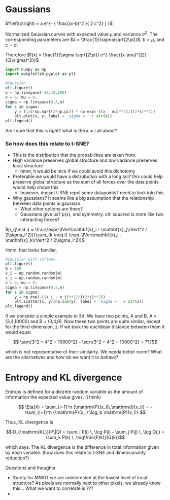 # Gaussians

$f\left(x\right) = a e^{- { \frac{(x-b)^2 }{ 2 c^2} } }$

Normalized Gaussian curves with expected value μ and variance $\sigma^2$. The corresponding parameters are $a = \tfrac{1}{\sigma\sqrt{2\pi}}$, $b = \mu$, and $c = \sigma$.

Therefore $f(x) = \frac{1}{\sigma \sqrt{2\pi}} e^{-\frac{(x-\mu)^{2}}{(2\sigma)^2}}$


```python
import numpy as np
import matplotlib.pyplot as plt

#Gaussian
plt.figure()
x = np.linspace(-10,10,100)
n = 6; mu = 0;
sigma = np.linspace(0,5,n)
for s in sigma:
	y = (1/s*np.sqrt(2*np.pi)) * np.exp(-((x - mu)**2)/((2*s)**2))
	plt.plot(x, y, label = 'sigma = ' + str(s))
plt.legend()

```
Am I sure that this is right? what is the $k \neq i$ all about?


### So how does this relate to t-SNE?
* This is the distribution that the probabilities are taken from. 
* High variance preserves global structure and low variance preserves local structure
	* hmm, it would be nice if we could avoid this dichotomy
* Preferable we would have a distrubution with a long tail? this could help preserve global structure as the sum of all forces over the data points would help shape this
	* however, doesnt t-SNE repel some datapoints? need to look into this
*  Why gaussians? It seems like a big assumption that the relationship between data points is gaussian.
	* What other options are there? 
	* Gaussians give us? p(x), and symmetry. chi squared is more like two interacting forces? 



$p_{j\mid i} = \frac{\exp(-\lVert\mathbf{x}_i - \mathbf{x}_j\rVert^2 / 2\sigma_i^2)}{\sum_{k \neq i} \exp(-\lVert\mathbf{x}_i - \mathbf{x}_k\rVert^2 / 2\sigma_i^2)}$

Hmm, that looks familiar.


```python
#Gaussian with softmax
plt.figure()
m = 100
x_i = np.random.random(m)
x_j = np.random.random(m)
n = 6; mu = 0;
sigma = np.linspace(0,5,n)
for s in sigma:
	y = np.exp(-((x_i - x_j)**2)/((2*s)**2))
	plt.scatter(x, y/(np.sum(y), label = 'sigma = ' + str(s))
plt.legend()
```
If we consider a simple example in 3d. We have two points, A and B. A = (3,4,10000) and B = (3,4,0). Now these two points are quite similar, except for the third dimension, z. If we took the euclidean distance between them it would equal

$$ \sqrt{3^2 + 4^2 + 10000^2} - \sqrt{3^2 + 4^2 + 10000^2}  = ???$$

which is not representative of their similairty. We needa better norm? What are the alternatives and how do we want it to behave?


# Entropy and KL divergence

Entropy is defined for a distrete random variable as the amount of information the expected value gives. (i think)

$$ \Eta(X) = \sum_{i=1}^n {\mathrm{P}(x_i)\,\mathrm{I}(x_i)} = -\sum_{i=1}^n {\mathrm{P}(x_i) \log_b \mathrm{P}(x_i)} $$

Thus, KL divergence is

$$ D_{\mathrm{KL}}(P\|Q) =  \sum_i P(i) \, \log P(i) - \sum_j P(j) \, \log Q(j) = \sum_k P(k) \, \log\frac{P(k)}{Q(k)}$$

which says. The KL divergence is the difference in total information given by each variable. (how does this relate to t-SNE and dimensionality reduction?)

Questions and thoughts
* Surely for MNSIT we are uninterested at the lowest level of local structure? As pixels are normally next to other pixels, we already know this... What we want to correlate is ???
* 
